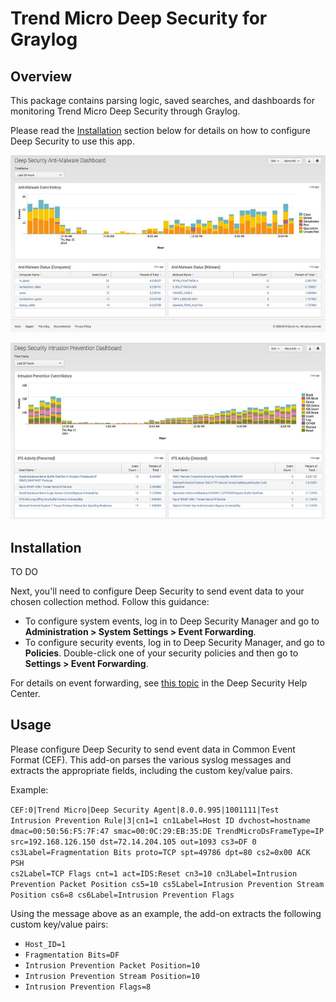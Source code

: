 Trend Micro Deep Security for Graylog
=========================

Overview
--------
This package contains parsing logic, saved searches, and dashboards for monitoring Trend Micro Deep Security through Graylog.

Please read the [Installation](#installation) section below for details on how to configure Deep Security to use this app.

![](/screenshots/antimalware_dashboard.png) 

![](/screenshots/ips_dashboard.png)

<a name="installation"></a>Installation
------------
TO DO

Next, you'll need to configure Deep Security to send event data to your chosen collection method. Follow this guidance:

* To configure system events, log in to Deep Security Manager and go to **Administration > System Settings > Event Forwarding**.
* To configure security events, log in to Deep Security Manager, and go to **Policies**. Double-click one of your security policies and then go to **Settings > Event Forwarding**.

For details on event forwarding, see [this topic](https://help.deepsecurity.trendmicro.com/siem-syslog-forwarding-secure.html) in the Deep Security Help Center.

Usage
------------
Please configure Deep Security to send event data in Common Event Format (CEF). This add-on parses the various syslog messages and extracts the appropriate fields, including the custom key/value pairs.

Example:

<code>CEF:0|Trend Micro|Deep Security Agent|8.0.0.995|1001111|Test Intrusion Prevention Rule|3|cn1=1 cn1Label=Host ID dvchost=hostname dmac=00:50:56:F5:7F:47 smac=00:0C:29:EB:35:DE TrendMicroDsFrameType=IP src=192.168.126.150 dst=72.14.204.105 out=1093 cs3=DF 0 cs3Label=Fragmentation Bits proto=TCP spt=49786 dpt=80 cs2=0x00 ACK PSH cs2Label=TCP Flags cnt=1 act=IDS:Reset cn3=10 cn3Label=Intrusion Prevention Packet Position cs5=10 cs5Label=Intrusion Prevention Stream Position cs6=8 cs6Label=Intrusion Prevention Flags</code>

Using the message above as an example, the add-on extracts the following custom key/value pairs:

* <code>Host_ID=1</code>
* <code>Fragmentation Bits=DF</code>
* <code>Intrusion Prevention Packet Position=10</code>
* <code>Intrusion Prevention Stream Position=10</code>
* <code>Intrusion Prevention Flags=8</code>
